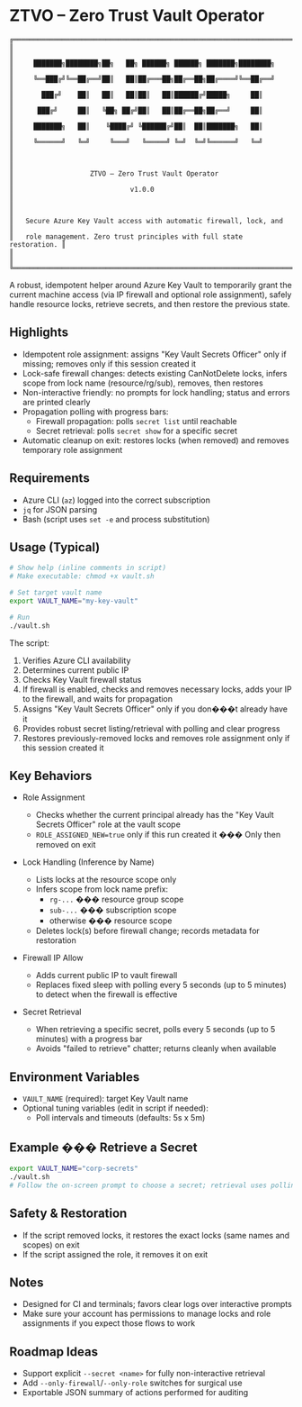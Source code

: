 # ZTVO – Zero Trust Vault Operator

```text
╔═══════════════════════════════════════════════════════════════════════╗
║                                                                       ║
║     ███████╗████████╗██╗   ██╗ ██████╗ ██████╗ ███████╗████████╗     ║
║     ╚══███╔╝╚══██╔══╝██║   ██║██╔═══██╗██╔══██╗██╔════╝╚══██╔══╝     ║
║       ███╔╝    ██║   ██║   ██║██║   ██║██████╔╝█████╗     ██║        ║
║      ███╔╝     ██║   ╚██╗ ██╔╝██║   ██║██╔══██╗██╔══╝     ██║        ║
║     ███████╗   ██║    ╚████╔╝ ╚██████╔╝██║  ██║███████╗   ██║        ║
║     ╚══════╝   ╚═╝     ╚═══╝   ╚═════╝ ╚═╝  ╚═╝╚══════╝   ╚═╝        ║
║                                                                       ║
║                   ZTVO – Zero Trust Vault Operator                   ║
║                             v1.0.0                                    ║
║                                                                       ║
║   Secure Azure Key Vault access with automatic firewall, lock, and   ║
║   role management. Zero trust principles with full state restoration. ║
║                                                                       ║
╚═══════════════════════════════════════════════════════════════════════╝
```

A robust, idempotent helper around Azure Key Vault to temporarily grant the current machine access (via IP firewall and optional role assignment), safely handle resource locks, retrieve secrets, and then restore the previous state.

## Highlights
- Idempotent role assignment: assigns "Key Vault Secrets Officer" only if missing; removes only if this session created it
- Lock-safe firewall changes: detects existing CanNotDelete locks, infers scope from lock name (resource/rg/sub), removes, then restores
- Non-interactive friendly: no prompts for lock handling; status and errors are printed clearly
- Propagation polling with progress bars:
  - Firewall propagation: polls `secret list` until reachable
  - Secret retrieval: polls `secret show` for a specific secret
- Automatic cleanup on exit: restores locks (when removed) and removes temporary role assignment

## Requirements
- Azure CLI (`az`) logged into the correct subscription
- `jq` for JSON parsing
- Bash (script uses `set -e` and process substitution)

## Usage (Typical)
```bash
# Show help (inline comments in script)
# Make executable: chmod +x vault.sh

# Set target vault name
export VAULT_NAME="my-key-vault"

# Run
./vault.sh
```

The script:
1) Verifies Azure CLI availability
2) Determines current public IP
3) Checks Key Vault firewall status
4) If firewall is enabled, checks and removes necessary locks, adds your IP to the firewall, and waits for propagation
5) Assigns "Key Vault Secrets Officer" only if you don���t already have it
6) Provides robust secret listing/retrieval with polling and clear progress
7) Restores previously-removed locks and removes role assignment only if this session created it

## Key Behaviors
- Role Assignment
  - Checks whether the current principal already has the "Key Vault Secrets Officer" role at the vault scope
  - `ROLE_ASSIGNED_NEW=true` only if this run created it ��� Only then removed on exit

- Lock Handling (Inference by Name)
  - Lists locks at the resource scope only
  - Infers scope from lock name prefix:
    - `rg-...` ��� resource group scope
    - `sub-...` ��� subscription scope
    - otherwise ��� resource scope
  - Deletes lock(s) before firewall change; records metadata for restoration

- Firewall IP Allow
  - Adds current public IP to vault firewall
  - Replaces fixed sleep with polling every 5 seconds (up to 5 minutes) to detect when the firewall is effective

- Secret Retrieval
  - When retrieving a specific secret, polls every 5 seconds (up to 5 minutes) with a progress bar
  - Avoids "failed to retrieve" chatter; returns cleanly when available

## Environment Variables
- `VAULT_NAME` (required): target Key Vault name
- Optional tuning variables (edit in script if needed):
  - Poll intervals and timeouts (defaults: 5s x 5m)

## Example ��� Retrieve a Secret
```bash
export VAULT_NAME="corp-secrets"
./vault.sh
# Follow the on-screen prompt to choose a secret; retrieval uses polling for reliability
```

## Safety & Restoration
- If the script removed locks, it restores the exact locks (same names and scopes) on exit
- If the script assigned the role, it removes it on exit

## Notes
- Designed for CI and terminals; favors clear logs over interactive prompts
- Make sure your account has permissions to manage locks and role assignments if you expect those flows to work

## Roadmap Ideas
- Support explicit `--secret <name>` for fully non-interactive retrieval
- Add `--only-firewall`/`--only-role` switches for surgical use
- Exportable JSON summary of actions performed for auditing
